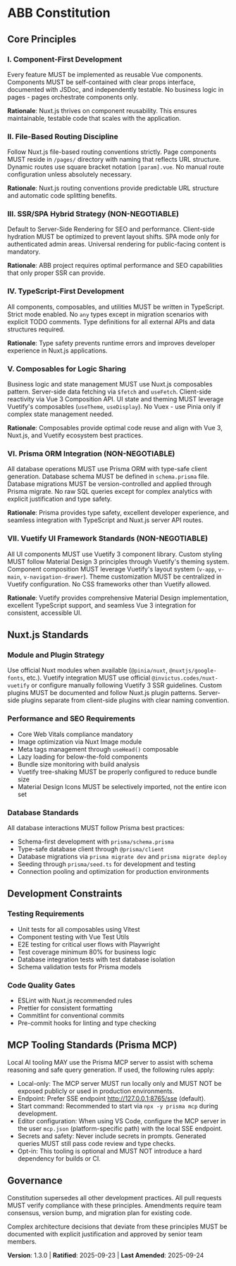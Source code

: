 <!-- 
Sync Impact Report:
Version change: 1.2.0 → 1.3.0
Modified principles: none
Added sections: MCP Tooling Standards (Prisma MCP)
Updated sections: Nuxt.js Standards (no change), Development Constraints (new MCP section)
Removed sections: none
Templates requiring updates:
✅ updated: plan-template.md Constitution Check includes MCP (Prisma) validation
✅ updated: tasks-template.md adds MCP setup tasks and renumbers subsequent tasks
⚠ optional: copilot-instructions.md could add an MCP usage note (deferred)
Follow-up TODOs: None
-->

# ABB Constitution

## Core Principles

### I. Component-First Development

Every feature MUST be implemented as reusable Vue components. Components MUST be self-contained with clear props interface, documented with JSDoc, and independently testable. No business logic in pages - pages orchestrate components only.

**Rationale**: Nuxt.js thrives on component reusability. This ensures maintainable, testable code that scales with the application.

### II. File-Based Routing Discipline

Follow Nuxt.js file-based routing conventions strictly. Page components MUST reside in `/pages/` directory with naming that reflects URL structure. Dynamic routes use square bracket notation `[param].vue`. No manual route configuration unless absolutely necessary.

**Rationale**: Nuxt.js routing conventions provide predictable URL structure and automatic code splitting benefits.

### III. SSR/SPA Hybrid Strategy (NON-NEGOTIABLE)

Default to Server-Side Rendering for SEO and performance. Client-side hydration MUST be optimized to prevent layout shifts. SPA mode only for authenticated admin areas. Universal rendering for public-facing content is mandatory.

**Rationale**: ABB project requires optimal performance and SEO capabilities that only proper SSR can provide.

### IV. TypeScript-First Development

All components, composables, and utilities MUST be written in TypeScript. Strict mode enabled. No `any` types except in migration scenarios with explicit TODO comments. Type definitions for all external APIs and data structures required.

**Rationale**: Type safety prevents runtime errors and improves developer experience in Nuxt.js applications.

### V. Composables for Logic Sharing

Business logic and state management MUST use Nuxt.js composables pattern. Server-side data fetching via `$fetch` and `useFetch`. Client-side reactivity via Vue 3 Composition API. UI state and theming MUST leverage Vuetify's composables (`useTheme`, `useDisplay`). No Vuex - use Pinia only if complex state management needed.

**Rationale**: Composables provide optimal code reuse and align with Vue 3, Nuxt.js, and Vuetify ecosystem best practices.

### VI. Prisma ORM Integration (NON-NEGOTIABLE)

All database operations MUST use Prisma ORM with type-safe client generation. Database schema MUST be defined in `schema.prisma` file. Database migrations MUST be version-controlled and applied through Prisma migrate. No raw SQL queries except for complex analytics with explicit justification and type safety.

**Rationale**: Prisma provides type safety, excellent developer experience, and seamless integration with TypeScript and Nuxt.js server API routes.

### VII. Vuetify UI Framework Standards (NON-NEGOTIABLE)

All UI components MUST use Vuetify 3 component library. Custom styling MUST follow Material Design 3 principles through Vuetify's theming system. Component composition MUST leverage Vuetify's layout system (`v-app`, `v-main`, `v-navigation-drawer`). Theme customization MUST be centralized in Vuetify configuration. No CSS frameworks other than Vuetify allowed.

**Rationale**: Vuetify provides comprehensive Material Design implementation, excellent TypeScript support, and seamless Vue 3 integration for consistent, accessible UI.

## Nuxt.js Standards

### Module and Plugin Strategy

Use official Nuxt modules when available (`@pinia/nuxt`, `@nuxtjs/google-fonts`, etc.). Vuetify integration MUST use official `@invictus.codes/nuxt-vuetify` or configure manually following Vuetify 3 SSR guidelines. Custom plugins MUST be documented and follow Nuxt.js plugin patterns. Server-side plugins separate from client-side plugins with clear naming convention.

### Performance and SEO Requirements

- Core Web Vitals compliance mandatory
- Image optimization via Nuxt Image module
- Meta tags management through `useHead()` composable
- Lazy loading for below-the-fold components
- Bundle size monitoring with build analysis
- Vuetify tree-shaking MUST be properly configured to reduce bundle size
- Material Design Icons MUST be selectively imported, not the entire icon set

### Database Standards

All database interactions MUST follow Prisma best practices:

- Schema-first development with `prisma/schema.prisma`
- Type-safe database client through `@prisma/client`
- Database migrations via `prisma migrate dev` and `prisma migrate deploy`
- Seeding through `prisma/seed.ts` for development and testing
- Connection pooling and optimization for production environments

## Development Constraints

### Testing Requirements

- Unit tests for all composables using Vitest
- Component testing with Vue Test Utils
- E2E testing for critical user flows with Playwright
- Test coverage minimum 80% for business logic
- Database integration tests with test database isolation
- Schema validation tests for Prisma models

### Code Quality Gates

- ESLint with Nuxt.js recommended rules
- Prettier for consistent formatting
- Commitlint for conventional commits
- Pre-commit hooks for linting and type checking

## MCP Tooling Standards (Prisma MCP)

Local AI tooling MAY use the Prisma MCP server to assist with schema reasoning and safe query generation. If used, the following rules apply:

- Local-only: The MCP server MUST run locally only and MUST NOT be exposed publicly or used in production environments.
- Endpoint: Prefer SSE endpoint <http://127.0.0.1:8765/sse> (default).
- Start command: Recommended to start via `npx -y prisma mcp` during development.
- Editor configuration: When using VS Code, configure the MCP server in the user `mcp.json` (platform-specific path) with the local SSE endpoint.
- Secrets and safety: Never include secrets in prompts. Generated queries MUST still pass code review and type checks.
- Opt-in: This tooling is optional and MUST NOT introduce a hard dependency for builds or CI.

## Governance

Constitution supersedes all other development practices. All pull requests MUST verify compliance with these principles. Amendments require team consensus, version bump, and migration plan for existing code.

Complex architecture decisions that deviate from these principles MUST be documented with explicit justification and approved by senior team members.

**Version**: 1.3.0 | **Ratified**: 2025-09-23 | **Last Amended**: 2025-09-24
